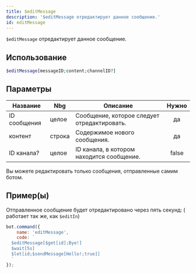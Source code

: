 ```yaml
---
title: $editMessage
description: '$editMessage отредактирует данное сообщение.'
id: editMessage
---
```


`$editMessage` отредактирует данное сообщение.

## Использование

```php
$editMessage[messageID;content;channelID?]
```

## Параметры

| Название     | Nbg    | Описание                                    | Нужно |
| ------------ | ------ | ------------------------------------------- |:-----:|
| ID сообщения | целое  | Сообщение, которое следует отредактировать. |  да   |
| контент      | строка | Содержимое нового сообщения.                |  да   |
| ID канала?   | целое  | ID канала, в котором находится сообщение.   | false |

Вы можете редактировать только сообщения, отправленные самим ботом.

## Пример(ы)

Отправленное сообщение будет отредактировано через пять секунд: ( работает так же, как `$editIn`)

```javascript
bot.command({
    name: 'editMessage',
    code: `
  $editMessage[$get[id];Bye!]
  $wait[5s]
  $let[id;$sendMessage[Hello!;true]]
  `
});
```